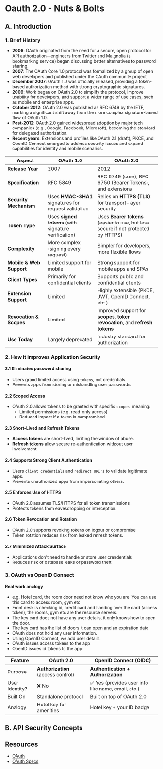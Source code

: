 # Oauth 2.0 - Nuts & Bolts

## A. Introduction

### 1. Brief History

- **2006**: OAuth originated from the need for a secure, open protocol for API authorization—engineers from Twitter and
  Ma.gnolia (a bookmarking service) began discussing better alternatives to password sharing.
- **2007**: The OAuth Core 1.0 protocol was formalized by a group of open web developers and published under the OAuth
  community project.
- **December 2007**: OAuth 1.0 was officially released, providing a token-based authorization method with strong
  cryptographic signatures.
- **2009**: Work began on OAuth 2.0 to simplify the protocol, improve usability for developers, and support a wider
  range of use cases, such as mobile and enterprise apps.
- **October 2012**: OAuth 2.0 was published as RFC 6749 by the IETF, marking a significant shift away from the more
  complex signature-based flow of OAuth 1.0.
- **Post-2012**: OAuth 2.0 gained widespread adoption by major tech companies (e.g., Google, Facebook, Microsoft),
  becoming the standard for delegated authorization.
- **Recent years**: Extensions and profiles like OAuth 2.1 (draft), PKCE, and OpenID Connect emerged to address security
  issues and expand capabilities for identity and mobile scenarios.

| **Aspect**               | **OAuth 1.0**                                        | **OAuth 2.0**                                                                     |
|--------------------------|------------------------------------------------------|-----------------------------------------------------------------------------------|
| **Release Year**         | 2007                                                 | 2012                                                                              |
| **Specification**        | RFC 5849                                             | RFC 6749 (core), RFC 6750 (Bearer Tokens), and extensions                         |
| **Security Mechanism**   | Uses **HMAC-SHA1** signatures for request validation | Relies on **HTTPS (TLS)** for transport-layer security                            |
| **Token Type**           | Uses **signed tokens** (with signature verification) | Uses **Bearer tokens** (easier to use, but less secure if not protected by HTTPS) |
| **Complexity**           | More complex (signing every request)                 | Simpler for developers, more flexible flows                                       |
| **Mobile & Web Support** | Limited support for mobile                           | Strong support for mobile apps and SPAs                                           |
| **Client Types**         | Primarily for confidential clients                   | Supports public and confidential clients                                          |
| **Extension Support**    | Limited                                              | Highly extensible (PKCE, JWT, OpenID Connect, etc.)                               |
| **Revocation & Scopes**  | Limited                                              | Improved support for **scopes**, **token revocation**, and **refresh tokens**     |
| **Use Today**            | Largely deprecated                                   | Industry standard for authorization                                               |

### 2. How it improves Application Security

#### 2.1 Eliminates password sharing

- Users grand limited access using `tokens`, not credentials.
- Prevents apps from storing or mishandling user passwords.

#### 2.2 Scoped Access

- OAuth 2.0 allows tokens to be granted with specific `scopes`, meaning:
    - Limited permissions (e.g. read-only access)
    - Reduced impact if a token is compromised

#### 2.3 Short-Lived and Refresh Tokens

- **Access tokens** are short-lived, limiting the window of abuse.
- **Refresh tokens** allow secure re-authentication with:out user involvement

#### 2.4 Supports Strong Client Authentication

- Users `client credentials` and `redirect URI's` to validate legitimate apps.
- Prevents unauthorized apps from impersonating others.

#### 2.5 Enforces Use of HTTPS

- OAuth 2.0 assumes TLS/HTTPS for all token transmissions.
- Protects tokens from eavesdropping or interception.

#### 2.6 Token Revocation and Rotation

- OAuth 2.0 supports revoking tokens on logout or compromise
- Token rotation reduces risk from leaked refresh tokens.

#### 2.7 Minimized Attack Surface

- Applications don't need to handle or store user crendentials
- Reduces risk of database leaks or password theft

### 3. OAuth vs OpenID Connect

#### Real work analogy

- e.g. Hotel card, the room door need not know who you are. You can use this card to access room, gym etc.
- Front desk is checking id, credit card and handing over the card (access token), the rooms, gym etc are the resource
  servers.
- The key card does not have any user details, it only knows how to open the door.
- The key card has the list of doors it can open and an expiration date
- OAuth does not hold any user information.
- Using OpenID Connect, we add user details
- OAuth issues access tokens to the app
- OpenID issues id tokens to the app

| Feature        | **OAuth 2.0**                      | **OpenID Connect (OIDC)**                         |
 |----------------|------------------------------------|---------------------------------------------------|
| Purpose        | **Authorization** (access control) | **Authentication + Authorization**                |
| User Identity? | ❌ No                               | ✅ Yes (provides user info like name, email, etc.) |
| Built On       | Standalone protocol                | Built on top of OAuth 2.0                         |
| Analogy        | Hotel key for amenities            | Hotel key + your ID badge                         |

## B. API Security Concepts

## Resources

- [OAuth](https://oauth.net/)
- [OAuth Specs](https://oauth.net/specs/)